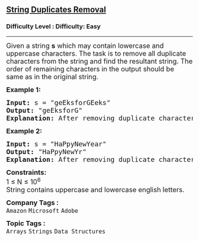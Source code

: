 <h2><a href="https://www.geeksforgeeks.org/problems/remove-all-duplicates-from-a-given-string4321/1?page=12&status=unsolved&sortBy=submissions">String Duplicates Removal</a></h2><h3>Difficulty Level : Difficulty: Easy</h3><hr><div class="problems_problem_content__Xm_eO"><p><span style="font-size: 18px;">Given a string <strong>s</strong>&nbsp;which may contain lowercase and uppercase characters. The task is to remove all duplicate characters from the string and find the resultant string. The order of remaining characters in the output should be same as in the original string.</span></p>
<p><span style="font-size: 18px;"><strong>Example 1:</strong></span></p>
<pre><span style="font-size: 18px;"><strong>Input: </strong>s = "geEksforGEeks"
<strong>Output:</strong> "geEksforG"
<strong>Explanation: </strong>After removing duplicate characters such as E, e, k, s, we have string as "geEksforG".
</span></pre>
<p><span style="font-size: 18px;"><strong>Example 2:</strong></span></p>
<pre><span style="font-size: 18px;"><strong>Input: </strong>s = "HaPpyNewYear"
<strong>Output:</strong> "HaPpyNewYr"
<strong>Explanation:</strong> After removing duplicate characters such as e, a, we have string as "HaPpyNewYr".
</span></pre>
<p><span style="font-size: 18px;"><strong>Constraints:</strong><br>1 ≤ N ≤ 10<sup>6</sup><br>String contains uppercase and lowercase english letters.</span></p></div><p><span style=font-size:18px><strong>Company Tags : </strong><br><code>Amazon</code>&nbsp;<code>Microsoft</code>&nbsp;<code>Adobe</code>&nbsp;<br><p><span style=font-size:18px><strong>Topic Tags : </strong><br><code>Arrays</code>&nbsp;<code>Strings</code>&nbsp;<code>Data Structures</code>&nbsp;